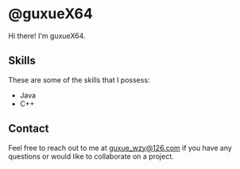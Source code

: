 # @guxueX64

Hi there! I'm guxueX64.


## Skills

These are some of the skills that I possess:

- Java
- C++


## Contact

Feel free to reach out to me at [guxue_wzy@126.com](mailto:guxue_wzy@126.com) if you have any questions or would like to collaborate on a project.



<!---
guxueX64/guxueX64 is a ✨ special ✨ repository because its `README.md` (this file) appears on your GitHub profile.
You can click the Preview link to take a look at your changes.
--->
